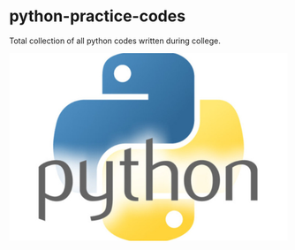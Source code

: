 # python-practice-codes
Total collection of all python codes written during college.



![Python](pythonlogo.jpg)
